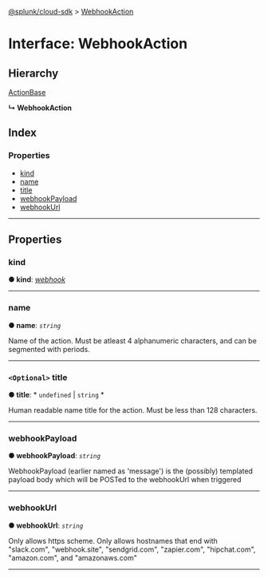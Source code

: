 [@splunk/cloud-sdk](../README.md) > [WebhookAction](../interfaces/webhookaction.md)

# Interface: WebhookAction

## Hierarchy

 [ActionBase](actionbase.md)

**↳ WebhookAction**

## Index

### Properties

* [kind](webhookaction.md#kind)
* [name](webhookaction.md#name)
* [title](webhookaction.md#title)
* [webhookPayload](webhookaction.md#webhookpayload)
* [webhookUrl](webhookaction.md#webhookurl)

---

## Properties

<a id="kind"></a>

###  kind

**● kind**: *[webhook](../enums/actionkind.md#webhook)*

___
<a id="name"></a>

###  name

**● name**: *`string`*

Name of the action. Must be atleast 4 alphanumeric characters, and can be segmented with periods.

___
<a id="title"></a>

### `<Optional>` title

**● title**: * `undefined` &#124; `string`
*

Human readable name title for the action. Must be less than 128 characters.

___
<a id="webhookpayload"></a>

###  webhookPayload

**● webhookPayload**: *`string`*

WebhookPayload (earlier named as 'message') is the (possibly) templated payload body which will be POSTed to the webhookUrl when triggered

___
<a id="webhookurl"></a>

###  webhookUrl

**● webhookUrl**: *`string`*

Only allows https scheme. Only allows hostnames that end with "slack.com", "webhook.site", "sendgrid.com", "zapier.com", "hipchat.com", "amazon.com", and "amazonaws.com"

___


